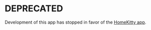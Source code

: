 # DEPRECATED

Development of this app has stopped in favor of the [HomeKitty app](https://homey.app/a/name.klep.homekitty/).
